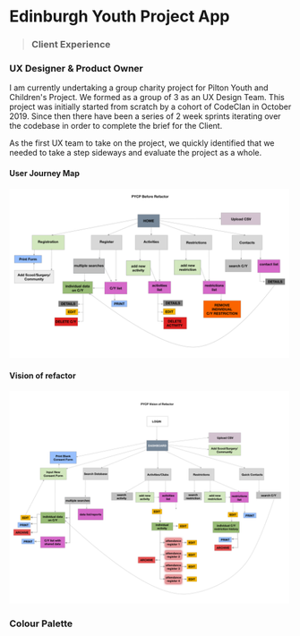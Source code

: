 # Edinburgh Youth Project App
  > ### Client Experience

### UX Designer & Product Owner

I am currently undertaking a group charity project for Pilton Youth and Children's Project. We formed as a group of 3 as an UX Design Team. This project was initially started from scratch by a cohort of CodeClan in October 2019. Since then there have been a series of 2 week sprints iterating over the codebase in order to complete the brief for the Client. 

As the first UX team to take on the project, we quickly identified that we needed to take a step sideways and evaluate the project as a whole.


#### User Journey Map

<img src="./images/before-refactor-pycp.png" alt="Before refactor diagram" width="500" />



#### Vision of refactor

<img src="./images/vision-refactor-pycp.png" alt="after refactor diagram" width="500" />


### Colour Palette



